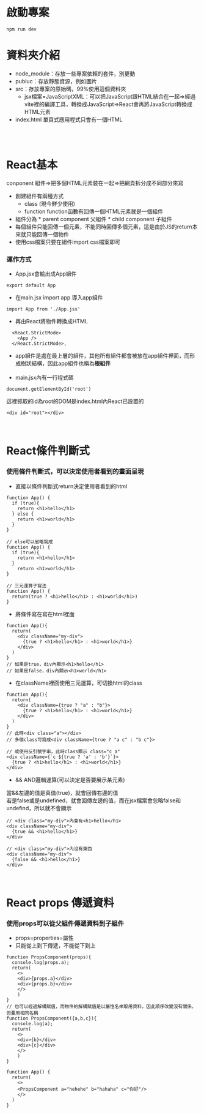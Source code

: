 
# 啟動專案
```
npm run dev
```
# 資料夾介紹
* node_module：存放一些專案依賴的套件，別更動
* publuc：存放靜態資源，例如圖片
* src：存放專案的原始碼，99%使用這個資料夾
    * jsx檔案=JavaScriptXML：可以把JavaScript跟HTML結合在一起=>經過vite裡的編譯工具，轉換成JavaScript=>React會再將JavaScript轉換成HTML元素
* index.html 單頁式應用程式只會有一個HTML
<br>
<br>

# React基本
conponent 組件=>把多個HTML元素裝在一起=>把網頁拆分成不同部分來寫
* 創建組件有兩種方式<br>
    * class (現今鮮少使用)
    * function function函數有回傳一個HTML元素就是一個組件
* 組件分為
        * parent component 父組件
        * child component 子組件
* 每個組件只能回傳一個元素，不能同時回傳多個元素，這是由於JS的return本來就只能回傳一個物件
* 使用css檔案只要在組件import css檔案即可
### 運作方式<br>
* App.jsx會輸出成App組件
```
export default App
```
* 在main.jsx import app 導入app組件
```
import App from './App.jsx'
```
* 再由React將物件轉換成HTML
```
  <React.StrictMode>
    <App />
  </React.StrictMode>,
```

* app組件是處在最上層的組件，其他所有組件都會被放在app組件裡面，而形成樹狀結構，因此app組件也稱為**根組件**
<br><br>
*  main.jsx內有一行程式碼
```
document.getElementById('root')
```
這裡抓取的id為root的DOM是index.html內React已設置的
```
<div id="root"></div>
```
<br>

# React條件判斷式
### 使用條件判斷式，可以決定使用者看到的畫面呈現

* 直接以條件判斷式return決定使用者看到的html

```
function App() {
  if (true){
    return <h1>hello</h1>
  } else {
    return <h1>world</h1>
  } 
}

// else可以省略寫成
function App() {
  if (true){
    return <h1>hello</h1>
  } 
    return <h1>world</h1>
}

// 三元運算子寫法
function App() {
  return(true ? <h1>hello</h1> : <h1>world</h1>)
}
```
* 將條件寫在寫在html裡面
```
function App(){
  return(
    <div className="my-div">
      {true ? <h1>hello</h1> : <h1>world</h1>}
    </div>
  )
}
// 如果是true，div內顯示<h1>hello</h1>
// 如果是false，div內顯示<h1>world</h1>
```

* 在className裡面使用三元運算，可切換html的class
```
function App(){
  return(
    <div className={true ? "a" : "b"}>
      {true ? <h1>hello</h1> : <h1>world</h1>}
    </div>
  )
}
// 此時<div class="a"></div>
// 多個class可寫成<div className={true ? "a c" : "b c"}>

// 或使用反引號字串，此時class顯示 class="c a"
<div className={`c ${true ? 'a' : 'b'}`}>
  {true ? <h1>hello</h1> : <h1>world</h1>}
</div>
```
* && AND邏輯運算(可以決定是否要展示某元素)

當&&左邊的值是真值(true)，就會回傳右邊的值
<br>
若是false或是undefined，就會回傳左邊的值，而在jsx檔案會忽略false和undefind，所以就不會顯示
```
// <div class="my-div">內會有<h1>hello</h1>
<div className="my-div">
  {true && <h1>hello</h1>}
</div>

// <div class="my-div">內沒有東西
<div className="my-div">
  {false && <h1>hello</h1>}
</div>

```

<br>

# React props 傳遞資料
### 使用props可以從父組件傳遞資料到子組件 

* props=properties=屬性
* 只能從上到下傳遞，不能從下到上
```
function PropsComponent(props){
  console.log(props.a);
  return(   
    <>
    <div>{props.a}</div>
    <div>{props.b}</div>
    </>
    )
}
// 也可以經過解構賦值，而物件的解構賦值是以屬性名來取用資料，因此順序改變沒有關係，但要用相同名稱
function PropsComponent({a,b,c}){
  console.log(a);
  return(   
    <>
    <div>{b}</div>
    <div>{c}</div>
    </>
    )
}

function App() {
  return(
    <>
    <PropsComponent a="hehehe" b="hahaha" c="你好"/>
    </>
  )
}
```
